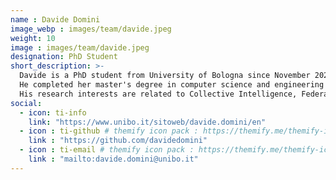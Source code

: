 ```yaml
---
name : Davide Domini
image_webp : images/team/davide.jpeg
weight: 10
image : images/team/davide.jpeg
designation: PhD Student
short_description: >-
  Davide is a PhD student from University of Bologna since November 2023, supervised by Prof. Mirko Viroli.
  He completed her master's degree in computer science and engineering in October 2023 discussing a thesis on Multi-Agent Reinforcement Learning and Aggregate Computing.
  His research interests are related to Collective Intelligence, Federated Learning, Reinforcement Learning, Aggregate Computing, Software Development and Self-Organizing Systems. 
social:
  - icon: ti-info
    link: "https://www.unibo.it/sitoweb/davide.domini/en"
  - icon : ti-github # themify icon pack : https://themify.me/themify-icons
    link : "https://github.com/davidedomini"
  - icon : ti-email # themify icon pack : https://themify.me/themify-icons
    link : "mailto:davide.domini@unibo.it"
---
```

